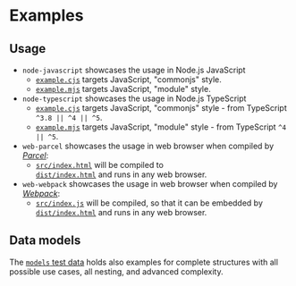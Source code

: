 # Examples

## Usage

* `node-javascript` showcases the usage in Node.js JavaScript
  * [`example.cjs`](node-javascript/example.cjs) targets JavaScript, "commonjs" style.
  * [`example.mjs`](node-javascript/example.mjs) targets JavaScript, "module"   style.
* `node-typescript` showcases the usage in Node.js TypeScript
  * [`example.cjs`](node-typescript/example.cjs) targets JavaScript, "commonjs" style - from TypeScript `^3.8 || ^4 || ^5`.
  * [`example.mjs`](node-typescript/example.mjs) targets JavaScript, "module"   style - from TypeScript `^4 || ^5`.
* `web-parcel` showcases the usage in web browser when compiled by [_Parcel_](https://parceljs.org/):
  * [`src/index.html`](web-parcel/src/index.html) will be compiled to  
    [`dist/index.html`](web-parcel/dist/index.html) and runs in any web browser.
* `web-webpack` showcases the usage in web browser when compiled by [_Webpack_](https://webpack.js.org/):
  * [`src/index.js`](web-webpack/src/index.js) will be compiled, so that it can be embedded by  
    [`dist/index.html`](web-webpack/dist/index.html) and runs in any web browser.

## Data models

The [`models` test data](../tests/_data/models.js) holds also examples for complete structures
with all possible use cases, all nesting, and advanced complexity.

